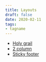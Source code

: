 ```yaml
---
title: Layouts
draft: false
date: 2020-02-11
tags:
- tagname
---
```


- [Holy grail](/posts/layouts/holygrail)
- [2 column](/posts/layouts/2col)
- [Sticky footer](/posts/layouts/stickyfooter)
